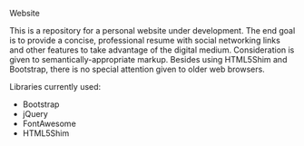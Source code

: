 Website

This is a repository for a personal website under development. The end goal is to provide a concise, professional resume with social networking links and other features to take advantage of the digital medium. Consideration is given to semantically-appropriate markup. Besides using HTML5Shim and Bootstrap, there is no special attention given to older web browsers.

Libraries currently used:
 - Bootstrap
 - jQuery
 - FontAwesome
 - HTML5Shim

